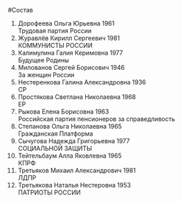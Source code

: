 #Состав
1. Дорофеева Ольга Юрьевна 1961   
    Трудовая партия России
2. Журавлёв Кирилл Сергеевич 1981   
    КОММУНИСТЫ РОССИИ
3. Калимулина Галия Керимовна 1977   
    Будущее Родины
4. Милованов Сергей Борисович 1946   
    За женщин России
5. Нестеренкова Галина Александровна 1936   
    СР
6. Простякова Светлана Николаевна 1968   
    ЕР
7. Рыкова Елена Борисовна 1963   
    Российская партия пенсионеров за справедливость
8. Степанова Ольга Николаевна 1965   
    Гражданская Платформа
9. Сычугова Надежда Григорьевна 1977   
    СОЦИАЛЬНОЙ ЗАЩИТЫ
10. Тейтельбаум Алла Яковлевна 1965   
    КПРФ
11. Третьяков Михаил Александрович 1981   
    ЛДПР
12. Третьякова Наталья Нестеровна 1953   
    ПАТРИОТЫ РОССИИ
